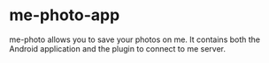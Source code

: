 # me-photo-app
me-photo allows you to save your photos on me. It contains both the Android application and the plugin to connect to me server.
